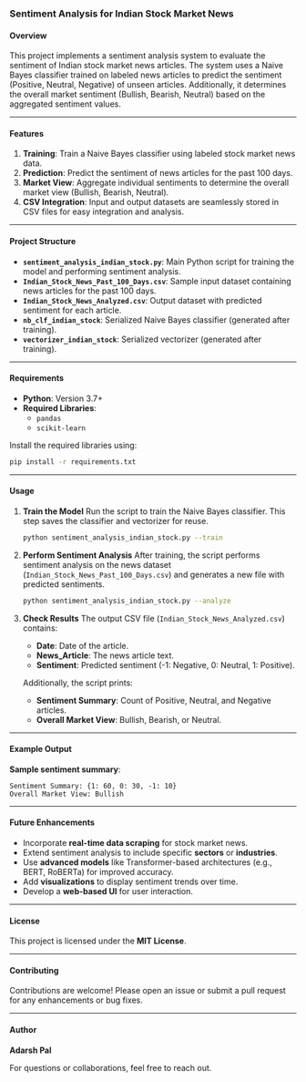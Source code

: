 ### Sentiment Analysis for Indian Stock Market News

#### Overview
This project implements a sentiment analysis system to evaluate the sentiment of Indian stock market news articles. The system uses a Naive Bayes classifier trained on labeled news articles to predict the sentiment (Positive, Neutral, Negative) of unseen articles. Additionally, it determines the overall market sentiment (Bullish, Bearish, Neutral) based on the aggregated sentiment values.

---

#### Features
1. **Training**: Train a Naive Bayes classifier using labeled stock market news data.
2. **Prediction**: Predict the sentiment of news articles for the past 100 days.
3. **Market View**: Aggregate individual sentiments to determine the overall market view (Bullish, Bearish, Neutral).
4. **CSV Integration**: Input and output datasets are seamlessly stored in CSV files for easy integration and analysis.

---

#### Project Structure
- **`sentiment_analysis_indian_stock.py`**: Main Python script for training the model and performing sentiment analysis.
- **`Indian_Stock_News_Past_100_Days.csv`**: Sample input dataset containing news articles for the past 100 days.
- **`Indian_Stock_News_Analyzed.csv`**: Output dataset with predicted sentiment for each article.
- **`nb_clf_indian_stock`**: Serialized Naive Bayes classifier (generated after training).
- **`vectorizer_indian_stock`**: Serialized vectorizer (generated after training).

---

#### Requirements
- **Python**: Version 3.7+
- **Required Libraries**:
  - `pandas`
  - `scikit-learn`

Install the required libraries using:
```bash
pip install -r requirements.txt
```

---

#### Usage

1. **Train the Model**
   Run the script to train the Naive Bayes classifier. This step saves the classifier and vectorizer for reuse.
   ```bash
   python sentiment_analysis_indian_stock.py --train
   ```

2. **Perform Sentiment Analysis**
   After training, the script performs sentiment analysis on the news dataset (`Indian_Stock_News_Past_100_Days.csv`) and generates a new file with predicted sentiments.
   ```bash
   python sentiment_analysis_indian_stock.py --analyze
   ```

3. **Check Results**
   The output CSV file (`Indian_Stock_News_Analyzed.csv`) contains:
   - **Date**: Date of the article.
   - **News_Article**: The news article text.
   - **Sentiment**: Predicted sentiment (-1: Negative, 0: Neutral, 1: Positive).

   Additionally, the script prints:
   - **Sentiment Summary**: Count of Positive, Neutral, and Negative articles.
   - **Overall Market View**: Bullish, Bearish, or Neutral.

---

#### Example Output
**Sample sentiment summary**:
```plaintext
Sentiment Summary: {1: 60, 0: 30, -1: 10}
Overall Market View: Bullish
```

---

#### Future Enhancements
- Incorporate **real-time data scraping** for stock market news.
- Extend sentiment analysis to include specific **sectors** or **industries**.
- Use **advanced models** like Transformer-based architectures (e.g., BERT, RoBERTa) for improved accuracy.
- Add **visualizations** to display sentiment trends over time.
- Develop a **web-based UI** for user interaction.

---

#### License
This project is licensed under the **MIT License**.

---

#### Contributing
Contributions are welcome! Please open an issue or submit a pull request for any enhancements or bug fixes.

---

#### Author
**Adarsh Pal**

For questions or collaborations, feel free to reach out.

